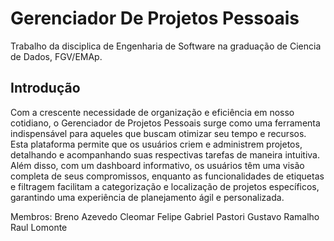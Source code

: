 # Gerenciador De Projetos Pessoais
Trabalho da disciplica de Engenharia de Software na graduação de Ciencia de Dados, FGV/EMAp.

## Introdução
Com a crescente necessidade de organização e eficiência em nosso cotidiano, o Gerenciador de Projetos Pessoais surge como uma ferramenta indispensável para aqueles que buscam otimizar seu tempo e recursos. Esta plataforma permite que os usuários criem e administrem projetos, detalhando e acompanhando suas respectivas tarefas de maneira intuitiva. Além disso, com um dashboard informativo, os usuários têm uma visão completa de seus compromissos, enquanto as funcionalidades de etiquetas e filtragem facilitam a categorização e localização de projetos específicos, garantindo uma experiência de planejamento ágil e personalizada.

Membros:
  Breno Azevedo
  Cleomar Felipe
  Gabriel Pastori
  Gustavo Ramalho
  Raul Lomonte

